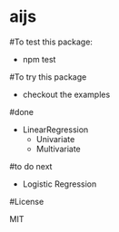 # aijs

#To test this package:
+ npm test


#To try this package
+ checkout the examples


#done
+ LinearRegression
    + Univariate
    + Multivariate


#to do next
+ Logistic Regression

#License

MIT

